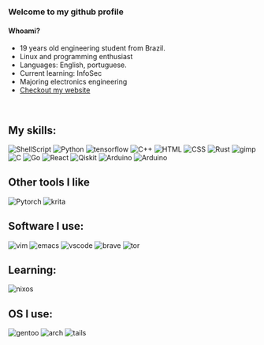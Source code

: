 ### Welcome to my github profile

#### Whoami?
- 19 years old engineering student from Brazil.
- Linux and programming enthusiast
- Languages: English, portuguese.
- Current learning: InfoSec
- Majoring electronics engineering
- [Checkout my website](https://pedrochagas.com)

<br>

## My skills:
![ShellScript](https://img.shields.io/badge/Shell_Script-121011?style=for-the-badge&logo=gnu-bash&logoColor=white)
![Python](https://img.shields.io/badge/Python-14354C?style=for-the-badge&logo=python&logoColor=white)
![tensorflow](https://img.shields.io/badge/TensorFlow-FF6F00?style=for-the-badge&logo=tensorflow&logoColor=white)
![C++](https://img.shields.io/badge/C%2B%2B-00599C?style=for-the-badge&logo=c%2B%2B&logoColor=white)
![HTML](https://img.shields.io/badge/HTML5-E34F26?style=for-the-badge&logo=html5&logoColor=white)
![CSS](https://img.shields.io/badge/CSS3-1572B6?style=for-the-badge&logo=css3&logoColor=white)
![Rust](https://img.shields.io/badge/Rust-000000?style=for-the-badge&logo=rust&logoColor=white)
![gimp](https://img.shields.io/badge/gimp-5C5543?style=for-the-badge&logo=gimp&logoColor=white)
![C](https://img.shields.io/badge/C%20programming-303030?style=for-the-badge&logo=C&logoColor=white)
![Go](https://img.shields.io/badge/Go-55AFFA?style=for-the-badge&logo=go&logoColor=white)
![React](https://img.shields.io/badge/ReactJS-0066cc?style=for-the-badge&logo=react&logoColor=white)
![Qiskit](https://img.shields.io/badge/Qiskit-%237E1AB6.svg?&style=for-the-badge&logo=qiskit&logoColor=white)
![Arduino](https://img.shields.io/badge/arduino-0047AB?style=for-the-badge&logo=arduino&logoColor=blue)
![Arduino](https://img.shields.io/badge/typescript-1572B6?style=for-the-badge&logo=typescript&logoColor=black)

## Other tools I like
![Pytorch](https://img.shields.io/badge/Pytorch-9900ff?style=for-the-badge&logo=pytorch&logoColor=ff6600)
![krita](https://img.shields.io/badge/Krita-203759?style=for-the-badge&logo=krita&logoColor=EEF37B)

## Software I use:
![vim](https://img.shields.io/badge/VIM-%2311AB00.svg?&style=for-the-badge&logo=vim&logoColor=white)
![emacs](https://img.shields.io/badge/Emacs-%237F5AB6.svg?&style=for-the-badge&logo=gnu-emacs&logoColor=white)
![vscode](https://img.shields.io/badge/Visual_Studio_Code-0078D4?style=for-the-badge&logo=visual%20studio%20code&logoColor=white)
![brave](https://img.shields.io/badge/Brave-FF1B2D?style=for-the-badge&logo=Brave&logoColor=white)
![tor](https://img.shields.io/badge/Tor_Browser-7D4698?style=for-the-badge&logo=Tor-Browser&logoColor=white)

## Learning:
![nixos](https://img.shields.io/badge/nixOS-191970?style=for-the-badge&logo=nixos&logoColor=blue)

## OS I use:
![gentoo](https://img.shields.io/badge/Gentoo-54487A?style=for-the-badge&logo=gentoo&logoColor=white)
![arch](https://img.shields.io/badge/Arch-064d87?style=for-the-badge&logo=archlinux&logoColor=5ebedb)
![tails](https://img.shields.io/badge/Tails%20-56347C?&style=for-the-badge&logo=tails&logoColor=white)
